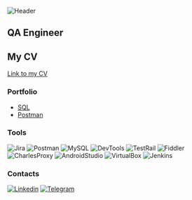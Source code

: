 ![Header](https://github.com/zhshkvch/zhshkvch/blob/main/assets/Header.jpg)

## QA Engineer

## My CV
[Link to my CV](https://drive.google.com/file/d/1DKEoPdBDZfzoFiW1eDGYQwRSiavXTfUz/view?usp=sharing)

### Portfolio
- [SQL](https://github.com/AnastasiaZhishkevich/SQL.git)
- [Postman](https://github.com/AnastasiaZhishkevich/Postman.git)

### Tools
![Jira](https://img.shields.io/badge/-Jira-090909?style=for-the-badge&logo=jira&logoColor=2185ff)
![Postman](https://img.shields.io/badge/-Postman-090909?style=for-the-badge&logo=postman&logoColor=f76935)
![MySQL](https://img.shields.io/badge/MySQL-090909?style=for-the-badge&logo=mysql&logoColor=00618a)
![DevTools](https://img.shields.io/badge/DevTools-090909?style=for-the-badge&logo=googlechrome&logoColor=2674f2)
![TestRail](https://img.shields.io/badge/TestRail-090909?style=for-the-badge&logo=&logoColor=71b556)
![Fiddler](https://img.shields.io/badge/Fiddler-090909?style=for-the-badge&logo=fiddler&logoColor=8cc4d7)
![CharlesProxy](https://img.shields.io/badge/CharlesProxy-090909?style=for-the-badge&logo=charlesproxy&logoColor=8cc4d7)
![AndroidStudio](https://img.shields.io/badge/AndroidStudio-090909?style=for-the-badge&logo=androidstudio&logoColor=3ad07d)
![VirtualBox](https://img.shields.io/badge/VirtualBox-090909?style=for-the-badge&logo=virtualbox&logoColor=163760)
![Jenkins](https://img.shields.io/badge/Jenkins-090909?style=for-the-badge&logo=jenkins&logoColor=f7f7f7)

### Contacts
[![Linkedin](https://img.shields.io/badge/Linkedin-090909?style=for-the-badge&logo=linkedin&logoColor=0073b1)](https://www.linkedin.com/in/anastasia-zhishkevich/)
[![Telegram](https://img.shields.io/badge/Telegram-090909?style=for-the-badge&logo=telegram&logoColor=31a5db)](https://t.me/Zhshkvch)